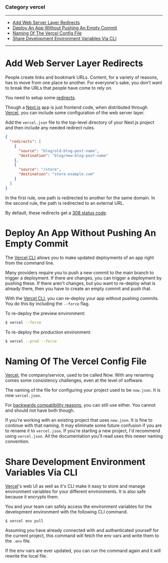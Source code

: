 ### Category vercel

---

 - [Add Web Server Layer Redirects](#add-web-server-layer-redirects)
 - [Deploy An App Without Pushing An Empty Commit](#deploy-an-app-without-pushing-an-empty-commit)
 - [Naming Of The Vercel Config File](#naming-of-the-vercel-config-file)
 - [Share Development Environment Variables Via CLI](#share-development-environment-variables-via-cli)

---

# Add Web Server Layer Redirects

People create links and bookmark URLs. Content, for a variety of reasons, has
to move from one place to another. For everyone's sake, you don't want to break
the URLs that people have come to rely on.

You need to setup some
[redirects](https://vercel.com/docs/configuration#project/redirects).

Though a [Next.js](https://nextjs.org/) app is just frontend code, when
distributed through [Vercel](https://vercel.com/), you can include some
configuration of the web server layer.

Add the `vercel.json` file to the top-level directory of your Next.js project
and then include any needed redirect rules.

```json
{
  "redirects": [
    {
      "source": "blog/old-blog-post-name",
      "destination": "blog/new-blog-post-name"
    },
    {
      "source": "/store",
      "destination": "store.example.com"
    }
  ]
}
```

In the first rule, one path is redirected to another for the same domain. In
the second rule, the path is redirected to an external URL.

By default, these redirects get a [308 status
code](https://developer.mozilla.org/en-US/docs/Web/HTTP/Status/308).

# Deploy An App Without Pushing An Empty Commit

The [Vercel CLI](https://vercel.com/docs/cli) allows you to make updated
deployments of an app right from the command line.

Many providers require you to push a new commit to the main branch to trigger a
deployment. If there are changes, you can trigger a deployment by pushing
these. If there aren't changes, but you want to re-deploy what is already
there, then you have to create an empty commit and push that.

With the [Vercel CLI](https://vercel.com/docs/platform/deployments#vercel-cli),
you can re-deploy your app without pushing commits. You do this by including
the `--force` flag.

To re-deploy the preview environment:

```bash
$ vercel --force
```

To re-deploy the production environment:

```bash
$ vercel --prod --force
```

# Naming Of The Vercel Config File

[Vercel](https://vercel.com/), the company/service, used to be called Now. With
any renaming comes some consistency challenges, even at the level of software.

The naming of the file for configuring your project used to be `now.json`. It
is _now_ `vercel.json`.

For [backwards compatibility
reasons](https://vercel.com/docs/platform/frequently-asked-questions#conflicting-configuration-files),
you can still use either. You cannot and should not have both though.

If you're working with an existing project that uses `now.json`. It is fine to
continue with that naming. It may eliminate some future confusion if you are to
rename it to `vercel.json`. If you're starting a new project, I'd recommend
using `vercel.json`. All the documentation you'll read uses this newer naming
convention.

# Share Development Environment Variables Via CLI

[Vercel](https://vercel.com/)'s web UI as well as it's CLI make it easy to
store and manage environment variables for your different environments. It is
also safe because it encrypts them.

You and your team can safely access the environment variables for the
development environment with the following CLI command.

```
$ vercel env pull
```

Assuming you have already connected with and authenticated yourself for the
current project, this command will fetch the env vars and write them to the
`.env` file.

If the env vars are ever updated, you can run the command again and it will
rewrite the local file.

